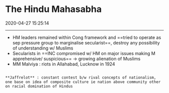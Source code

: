# The Hindu Mahasabha
2020-04-27 15:25:14

---


-   HM leaders remained within Cong framework and ==tried to operate as sep pressure group to marginalise secularist==, destroy any possibility of understanding w/ Muslims
-   Secularists in ==INC compromised w/ HM on major issues making M apprehensive/ suspicious== -> growing alienation of Muslims  
-   MM Malviya :  riots in Allahabad, Lucknow in 1924

```ad-Views

**Jaffrelot** : constant contest b/w rival concepts of nationalism, one base on idea of composite culture ie nation above community other on racial domination of Hindus

```






